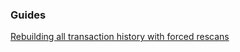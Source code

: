 ### Guides

[Rebuilding all transaction history with forced rescans](https://github.com/wakiyamap/monawallet/tree/master/docs/force_rescans.md)
